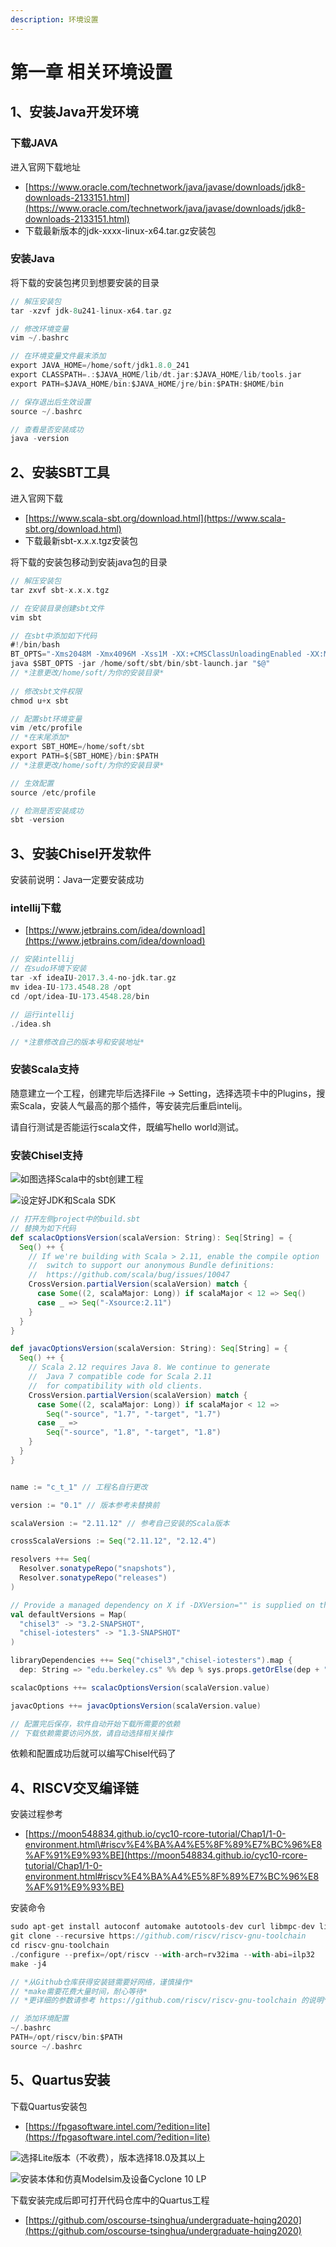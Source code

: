 ```yaml
---
description: 环境设置
---
```


# 第一章 相关环境设置

## 1、安装Java开发环境

### 下载JAVA

进入官网下载地址

* [https://www.oracle.com/technetwork/java/javase/downloads/jdk8-downloads-2133151.html](https://www.oracle.com/technetwork/java/javase/downloads/jdk8-downloads-2133151.html)
* 下载最新版本的jdk-xxxx-linux-x64.tar.gz安装包

### 安装Java

将下载的安装包拷贝到想要安装的目录

```scala
// 解压安装包
tar -xzvf jdk-8u241-linux-x64.tar.gz

// 修改环境变量
vim ~/.bashrc

// 在环境变量文件最末添加
export JAVA_HOME=/home/soft/jdk1.8.0_241
export CLASSPATH=.:$JAVA_HOME/lib/dt.jar:$JAVA_HOME/lib/tools.jar
export PATH=$JAVA_HOME/bin:$JAVA_HOME/jre/bin:$PATH:$HOME/bin

// 保存退出后生效设置
source ~/.bashrc

// 查看是否安装成功
java -version
```

## 2、安装SBT工具

进入官网下载

* [https://www.scala-sbt.org/download.html](https://www.scala-sbt.org/download.html)
* 下载最新sbt-x.x.x.tgz安装包

将下载的安装包移动到安装java包的目录

```scala
// 解压安装包
tar zxvf sbt-x.x.x.tgz

// 在安装目录创建sbt文件
vim sbt

// 在sbt中添加如下代码
#!/bin/bash
BT_OPTS="-Xms2048M -Xmx4096M -Xss1M -XX:+CMSClassUnloadingEnabled -XX:MaxPermSize=256M"
java $SBT_OPTS -jar /home/soft/sbt/bin/sbt-launch.jar "$@"
// *注意更改/home/soft/为你的安装目录*
 
// 修改sbt文件权限
chmod u+x sbt

// 配置sbt环境变量
vim /etc/profile
// *在末尾添加*
export SBT_HOME=/home/soft/sbt
export PATH=${SBT_HOME}/bin:$PATH
// *注意更改/home/soft/为你的安装目录*

// 生效配置
source /etc/profile

// 检测是否安装成功
sbt -version

```

## 3、安装Chisel开发软件

安装前说明：Java一定要安装成功

### intellij下载

* [https://www.jetbrains.com/idea/download](https://www.jetbrains.com/idea/download)

```scala
// 安装intellij
// 在sudo环境下安装
tar -xf ideaIU-2017.3.4-no-jdk.tar.gz
mv idea-IU-173.4548.28 /opt
cd /opt/idea-IU-173.4548.28/bin

// 运行intellij
./idea.sh

// *注意修改自己的版本号和安装地址*
```

### 安装Scala支持

随意建立一个工程，创建完毕后选择File -&gt; Setting，选择选项卡中的Plugins，搜索Scala，安装人气最高的那个插件，等安装完后重启intelij。

请自行测试是否能运行scala文件，既编写hello world测试。

### 安装Chisel支持

![&#x5982;&#x56FE;&#x9009;&#x62E9;Scala&#x4E2D;&#x7684;sbt&#x521B;&#x5EFA;&#x5DE5;&#x7A0B;](.gitbook/assets/image.png)

![&#x8BBE;&#x5B9A;&#x597D;JDK&#x548C;Scala SDK](.gitbook/assets/image%20%281%29.png)

```scala
// 打开左侧project中的build.sbt
// 替换为如下代码
def scalacOptionsVersion(scalaVersion: String): Seq[String] = {
  Seq() ++ {
    // If we're building with Scala > 2.11, enable the compile option
    //  switch to support our anonymous Bundle definitions:
    //  https://github.com/scala/bug/issues/10047
    CrossVersion.partialVersion(scalaVersion) match {
      case Some((2, scalaMajor: Long)) if scalaMajor < 12 => Seq()
      case _ => Seq("-Xsource:2.11")
    }
  }
}

def javacOptionsVersion(scalaVersion: String): Seq[String] = {
  Seq() ++ {
    // Scala 2.12 requires Java 8. We continue to generate
    //  Java 7 compatible code for Scala 2.11
    //  for compatibility with old clients.
    CrossVersion.partialVersion(scalaVersion) match {
      case Some((2, scalaMajor: Long)) if scalaMajor < 12 =>
        Seq("-source", "1.7", "-target", "1.7")
      case _ =>
        Seq("-source", "1.8", "-target", "1.8")
    }
  }
}


name := "c_t_1" // 工程名自行更改

version := "0.1" // 版本参考未替换前

scalaVersion := "2.11.12" // 参考自己安装的Scala版本

crossScalaVersions := Seq("2.11.12", "2.12.4")

resolvers ++= Seq(
  Resolver.sonatypeRepo("snapshots"),
  Resolver.sonatypeRepo("releases")
)

// Provide a managed dependency on X if -DXVersion="" is supplied on the command line.
val defaultVersions = Map(
  "chisel3" -> "3.2-SNAPSHOT",
  "chisel-iotesters" -> "1.3-SNAPSHOT"
)

libraryDependencies ++= Seq("chisel3","chisel-iotesters").map {
  dep: String => "edu.berkeley.cs" %% dep % sys.props.getOrElse(dep + "Version", defaultVersions(dep)) }

scalacOptions ++= scalacOptionsVersion(scalaVersion.value)

javacOptions ++= javacOptionsVersion(scalaVersion.value)

// 配置完后保存，软件自动开始下载所需要的依赖
// 下载依赖需要访问外放，请自动选择相关操作
```

依赖和配置成功后就可以编写Chisel代码了

## 4、RISCV交叉编译链

安装过程参考

* [https://moon548834.github.io/cyc10-rcore-tutorial/Chap1/1-0-environment.html\#riscv%E4%BA%A4%E5%8F%89%E7%BC%96%E8%AF%91%E9%93%BE](https://moon548834.github.io/cyc10-rcore-tutorial/Chap1/1-0-environment.html#riscv%E4%BA%A4%E5%8F%89%E7%BC%96%E8%AF%91%E9%93%BE)

安装命令

```scala
sudo apt-get install autoconf automake autotools-dev curl libmpc-dev libmpfr-dev libgmp-dev gawk build-essential bison flex texinfo gperf libtool patchutils bc zlib1g-dev libexpat-dev
git clone --recursive https://github.com/riscv/riscv-gnu-toolchain
cd riscv-gnu-toolchain
./configure --prefix=/opt/riscv --with-arch=rv32ima --with-abi=ilp32
make -j4

// *从Github仓库获得安装链需要好网络，谨慎操作*
// *make需要花费大量时间，耐心等待*
// *更详细的参数请参考 https://github.com/riscv/riscv-gnu-toolchain 的说明*
```

```scala
// 添加环境配置
~/.bashrc
PATH=/opt/riscv/bin:$PATH
source ~/.bashrc
```

## 5、Quartus安装

下载Quartus安装包

* [https://fpgasoftware.intel.com/?edition=lite](https://fpgasoftware.intel.com/?edition=lite)

![&#x9009;&#x62E9;Lite&#x7248;&#x672C;&#xFF08;&#x4E0D;&#x6536;&#x8D39;&#xFF09;&#xFF0C;&#x7248;&#x672C;&#x9009;&#x62E9;18.0&#x53CA;&#x5176;&#x4EE5;&#x4E0A;](.gitbook/assets/image%20%282%29.png)

![&#x5B89;&#x88C5;&#x672C;&#x4F53;&#x548C;&#x4EFF;&#x771F;Modelsim&#x53CA;&#x8BBE;&#x5907;Cyclone 10 LP](.gitbook/assets/image%20%283%29.png)

下载安装完成后即可打开代码仓库中的Quartus工程

* [https://github.com/oscourse-tsinghua/undergraduate-hqing2020](https://github.com/oscourse-tsinghua/undergraduate-hqing2020)



















